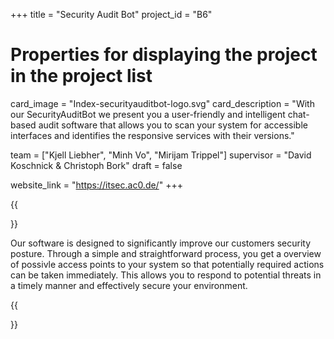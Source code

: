 +++
title = "Security Audit Bot"
project_id = "B6"



# Properties for displaying the project in the project list
card_image = "Index-securityauditbot-logo.svg"
card_description = "With our SecurityAuditBot we present you a user-friendly and intelligent chat-based audit software that allows you to scan your system for accessible interfaces and identifies the responsive services with their versions."

team = ["Kjell Liebher", "Minh Vo", "Mirijam Trippel"]
supervisor = "David Koschnick & Christoph Bork"
draft = false

website_link = "https://itsec.ac0.de/"
+++


{{<section title="Our Goal">}}

Our software is designed to significantly improve our customers security posture.
Through a simple and straightforward process, you get a overview of possivle access points to your system so that potentially required actions can be taken immediately.
This allows you to respond to potential threats in a timely manner and effectively secure your environment.

{{</section>}}


